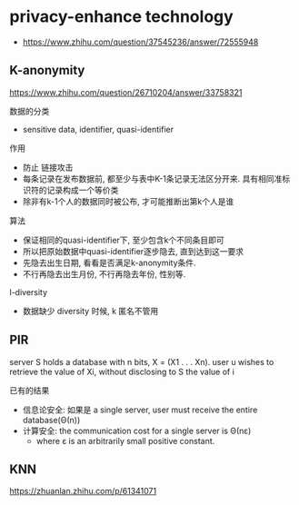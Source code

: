 # privacy-enhance technology
* https://www.zhihu.com/question/37545236/answer/72555948

## K-anonymity
https://www.zhihu.com/question/26710204/answer/33758321

数据的分类
* sensitive data, identifier, quasi-identifier

作用
* 防止 链接攻击
* 每条记录在发布数据前, 都至少与表中K-1条记录无法区分开来. 具有相同准标识符的记录构成一个等价类
* 除非有k-1个人的数据同时被公布, 才可能推断出第k个人是谁

算法
* 保证相同的quasi-identifier下, 至少包含k个不同条目即可
* 所以把原始数据中quasi-identifier逐步隐去, 直到达到这一要求
* 先隐去出生日期, 看看是否满足k-anonymity条件.
* 不行再隐去出生月份, 不行再隐去年份, 性别等.

l-diversity
* 数据缺少 diversity 时候, k 匿名不管用

## PIR
 server S holds a database with n bits, X = (X1 . . . Xn).
 user u wishes to retrieve the value of Xi,
 without disclosing to S the value of i

已有的结果
* 信息论安全: 如果是 a single server, user must receive the entire database(Θ(n))
* 计算安全: the communication cost for a single server is Θ(nε)
  * where ε is an arbitrarily small positive constant.

## KNN
https://zhuanlan.zhihu.com/p/61341071
